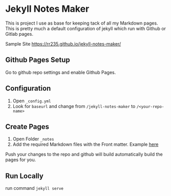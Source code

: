 # Jekyll Notes Maker

This is project I use as base for keeping tack of all my Markdown pages. This is pretty much a default configuration of jekyll which run with Github or Gitlab pages.

Sample Site https://rr235.github.io/jekyll-notes-maker/

## Github Pages Setup

Go to github repo settings and enable Github Pages.

## Configuration

1. Open `_config.yml`
2. Look for `baseurl` and change from `/jekyll-notes-maker` to `/<your-repo-name>`

## Create Pages

1. Open Folder `_notes`
2. Add the required Markdown files with the Front matter. Example [here](https://help.github.com/articles/configuring-jekyll/#front-matter-is-required)

Push your changes to the repo and github will build automatically build the pages for you.

## Run Locally

run command `jekyll serve`